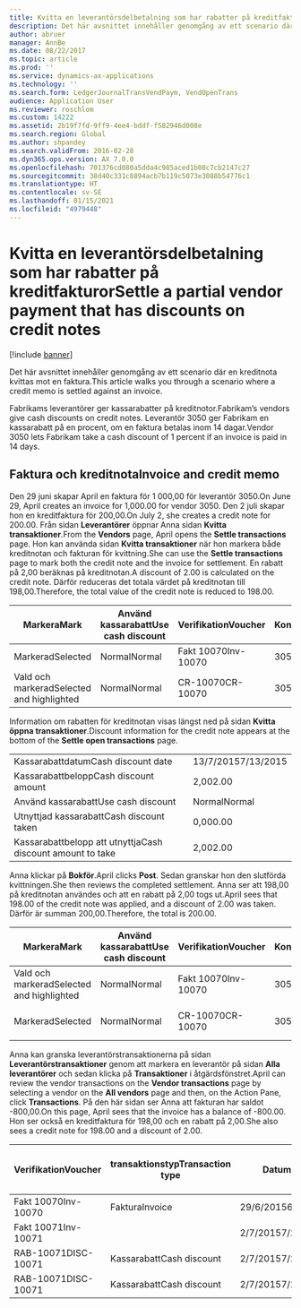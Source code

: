 ```yaml
---
title: Kvitta en leverantörsdelbetalning som har rabatter på kreditfakturor
description: Det här avsnittet innehåller genomgång av ett scenario där en kreditnota kvittas mot en faktura.
author: abruer
manager: AnnBe
ms.date: 08/22/2017
ms.topic: article
ms.prod: ''
ms.service: dynamics-ax-applications
ms.technology: ''
ms.search.form: LedgerJournalTransVendPaym, VendOpenTrans
audience: Application User
ms.reviewer: roschlom
ms.custom: 14222
ms.assetid: 2b19f7fd-9ff9-4ee4-bddf-f582946d008e
ms.search.region: Global
ms.author: shpandey
ms.search.validFrom: 2016-02-28
ms.dyn365.ops.version: AX 7.0.0
ms.openlocfilehash: 701376cd080a5dda4c985aced1b08c7cb2147c27
ms.sourcegitcommit: 38d40c331c8894acb7b119c5073e3088b54776c1
ms.translationtype: HT
ms.contentlocale: sv-SE
ms.lasthandoff: 01/15/2021
ms.locfileid: "4979448"
---
```

# <a name="settle-a-partial-vendor-payment-that-has-discounts-on-credit-notes"></a><span data-ttu-id="41a1a-103">Kvitta en leverantörsdelbetalning som har rabatter på kreditfakturor</span><span class="sxs-lookup"><span data-stu-id="41a1a-103">Settle a partial vendor payment that has discounts on credit notes</span></span>

[!include [banner](../includes/banner.md)]

<span data-ttu-id="41a1a-104">Det här avsnittet innehåller genomgång av ett scenario där en kreditnota kvittas mot en faktura.</span><span class="sxs-lookup"><span data-stu-id="41a1a-104">This article walks you through a scenario where a credit memo is settled against an invoice.</span></span>

<span data-ttu-id="41a1a-105">Fabrikams leverantörer ger kassarabatter på kreditnotor.</span><span class="sxs-lookup"><span data-stu-id="41a1a-105">Fabrikam’s vendors give cash discounts on credit notes.</span></span> <span data-ttu-id="41a1a-106">Leverantör 3050 ger Fabrikam en kassarabatt på en procent, om en faktura betalas inom 14 dagar.</span><span class="sxs-lookup"><span data-stu-id="41a1a-106">Vendor 3050 lets Fabrikam take a cash discount of 1 percent if an invoice is paid in 14 days.</span></span>

## <a name="invoice-and-credit-memo"></a><span data-ttu-id="41a1a-107">Faktura och kreditnota</span><span class="sxs-lookup"><span data-stu-id="41a1a-107">Invoice and credit memo</span></span>
<span data-ttu-id="41a1a-108">Den 29 juni skapar April en faktura för 1 000,00 för leverantör 3050.</span><span class="sxs-lookup"><span data-stu-id="41a1a-108">On June 29, April creates an invoice for 1,000.00 for vendor 3050.</span></span> <span data-ttu-id="41a1a-109">Den 2 juli skapar hon en kreditfaktura för 200,00.</span><span class="sxs-lookup"><span data-stu-id="41a1a-109">On July 2, she creates a credit note for 200.00.</span></span> <span data-ttu-id="41a1a-110">Från sidan **Leverantörer** öppnar Anna sidan **Kvitta transaktioner**.</span><span class="sxs-lookup"><span data-stu-id="41a1a-110">From the **Vendors** page, April opens the **Settle transactions** page.</span></span> <span data-ttu-id="41a1a-111">Hon kan använda sidan **Kvitta transaktioner** när hon markera både kreditnotan och fakturan för kvittning.</span><span class="sxs-lookup"><span data-stu-id="41a1a-111">She can use the **Settle transactions** page to mark both the credit note and the invoice for settlement.</span></span> <span data-ttu-id="41a1a-112">En rabatt på 2,00 beräknas på kreditnotan.</span><span class="sxs-lookup"><span data-stu-id="41a1a-112">A discount of 2.00 is calculated on the credit note.</span></span> <span data-ttu-id="41a1a-113">Därför reduceras det totala värdet på kreditnotan till 198,00.</span><span class="sxs-lookup"><span data-stu-id="41a1a-113">Therefore, the total value of the credit note is reduced to 198.00.</span></span>

| <span data-ttu-id="41a1a-114">Markera</span><span class="sxs-lookup"><span data-stu-id="41a1a-114">Mark</span></span>                     | <span data-ttu-id="41a1a-115">Använd kassarabatt</span><span class="sxs-lookup"><span data-stu-id="41a1a-115">Use cash discount</span></span> | <span data-ttu-id="41a1a-116">Verifikation</span><span class="sxs-lookup"><span data-stu-id="41a1a-116">Voucher</span></span>   | <span data-ttu-id="41a1a-117">Konto</span><span class="sxs-lookup"><span data-stu-id="41a1a-117">Account</span></span> | <span data-ttu-id="41a1a-118">Datum</span><span class="sxs-lookup"><span data-stu-id="41a1a-118">Date</span></span>      | <span data-ttu-id="41a1a-119">Förfallodatum</span><span class="sxs-lookup"><span data-stu-id="41a1a-119">Due date</span></span>  | <span data-ttu-id="41a1a-120">Faktura</span><span class="sxs-lookup"><span data-stu-id="41a1a-120">Invoice</span></span> | <span data-ttu-id="41a1a-121">Belopp i transaktionsvalutan</span><span class="sxs-lookup"><span data-stu-id="41a1a-121">Amount in transaction currency</span></span> | <span data-ttu-id="41a1a-122">Valuta</span><span class="sxs-lookup"><span data-stu-id="41a1a-122">Currency</span></span> | <span data-ttu-id="41a1a-123">Belopp att kvitta</span><span class="sxs-lookup"><span data-stu-id="41a1a-123">Amount to settle</span></span> |
|--------------------------|-------------------|-----------|---------|-----------|-----------|---------|--------------------------------|----------|------------------|
| <span data-ttu-id="41a1a-124">Markerad</span><span class="sxs-lookup"><span data-stu-id="41a1a-124">Selected</span></span>                 | <span data-ttu-id="41a1a-125">Normal</span><span class="sxs-lookup"><span data-stu-id="41a1a-125">Normal</span></span>            | <span data-ttu-id="41a1a-126">Fakt 10070</span><span class="sxs-lookup"><span data-stu-id="41a1a-126">Inv-10070</span></span> | <span data-ttu-id="41a1a-127">3050</span><span class="sxs-lookup"><span data-stu-id="41a1a-127">3050</span></span>    | <span data-ttu-id="41a1a-128">29/6/2015</span><span class="sxs-lookup"><span data-stu-id="41a1a-128">6/29/2015</span></span> | <span data-ttu-id="41a1a-129">29/7/2015</span><span class="sxs-lookup"><span data-stu-id="41a1a-129">7/29/2015</span></span> | <span data-ttu-id="41a1a-130">10070</span><span class="sxs-lookup"><span data-stu-id="41a1a-130">10070</span></span>   | <span data-ttu-id="41a1a-131">-1 000,00</span><span class="sxs-lookup"><span data-stu-id="41a1a-131">-1,000.00</span></span>                      | <span data-ttu-id="41a1a-132">USD</span><span class="sxs-lookup"><span data-stu-id="41a1a-132">USD</span></span>      | <span data-ttu-id="41a1a-133">-990,00</span><span class="sxs-lookup"><span data-stu-id="41a1a-133">-990.00</span></span>          |
| <span data-ttu-id="41a1a-134">Vald och markerad</span><span class="sxs-lookup"><span data-stu-id="41a1a-134">Selected and highlighted</span></span> | <span data-ttu-id="41a1a-135">Normal</span><span class="sxs-lookup"><span data-stu-id="41a1a-135">Normal</span></span>            | <span data-ttu-id="41a1a-136">CR-10070</span><span class="sxs-lookup"><span data-stu-id="41a1a-136">CR-10070</span></span>  | <span data-ttu-id="41a1a-137">3050</span><span class="sxs-lookup"><span data-stu-id="41a1a-137">3050</span></span>    | <span data-ttu-id="41a1a-138">2/7/2015</span><span class="sxs-lookup"><span data-stu-id="41a1a-138">7/2/2015</span></span>  | <span data-ttu-id="41a1a-139">29/7/2015</span><span class="sxs-lookup"><span data-stu-id="41a1a-139">7/29/2015</span></span> |         | <span data-ttu-id="41a1a-140">200,00</span><span class="sxs-lookup"><span data-stu-id="41a1a-140">200.00</span></span>                         | <span data-ttu-id="41a1a-141">USD</span><span class="sxs-lookup"><span data-stu-id="41a1a-141">USD</span></span>      | <span data-ttu-id="41a1a-142">198,00</span><span class="sxs-lookup"><span data-stu-id="41a1a-142">198.00</span></span>           |

<span data-ttu-id="41a1a-143">Information om rabatten för kreditnotan visas längst ned på sidan **Kvitta öppna transaktioner**.</span><span class="sxs-lookup"><span data-stu-id="41a1a-143">Discount information for the credit note appears at the bottom of the **Settle open transactions** page.</span></span>

|                              |           |
|------------------------------|-----------|
| <span data-ttu-id="41a1a-144">Kassarabattdatum</span><span class="sxs-lookup"><span data-stu-id="41a1a-144">Cash discount date</span></span>           | <span data-ttu-id="41a1a-145">13/7/2015</span><span class="sxs-lookup"><span data-stu-id="41a1a-145">7/13/2015</span></span> |
| <span data-ttu-id="41a1a-146">Kassarabattbelopp</span><span class="sxs-lookup"><span data-stu-id="41a1a-146">Cash discount amount</span></span>         | <span data-ttu-id="41a1a-147">2,00</span><span class="sxs-lookup"><span data-stu-id="41a1a-147">2.00</span></span>      |
| <span data-ttu-id="41a1a-148">Använd kassarabatt</span><span class="sxs-lookup"><span data-stu-id="41a1a-148">Use cash discount</span></span>            | <span data-ttu-id="41a1a-149">Normal</span><span class="sxs-lookup"><span data-stu-id="41a1a-149">Normal</span></span>    |
| <span data-ttu-id="41a1a-150">Utnyttjad kassarabatt</span><span class="sxs-lookup"><span data-stu-id="41a1a-150">Cash discount taken</span></span>          | <span data-ttu-id="41a1a-151">0,00</span><span class="sxs-lookup"><span data-stu-id="41a1a-151">0.00</span></span>      |
| <span data-ttu-id="41a1a-152">Kassarabattbelopp att utnyttja</span><span class="sxs-lookup"><span data-stu-id="41a1a-152">Cash discount amount to take</span></span> | <span data-ttu-id="41a1a-153">2,00</span><span class="sxs-lookup"><span data-stu-id="41a1a-153">2.00</span></span>      |

<span data-ttu-id="41a1a-154">Anna klickar på **Bokför**.</span><span class="sxs-lookup"><span data-stu-id="41a1a-154">April clicks **Post**.</span></span> <span data-ttu-id="41a1a-155">Sedan granskar hon den slutförda kvittningen.</span><span class="sxs-lookup"><span data-stu-id="41a1a-155">She then reviews the completed settlement.</span></span> <span data-ttu-id="41a1a-156">Anna ser att 198,00 på kreditnotan användes och att en rabatt på 2,00 togs ut.</span><span class="sxs-lookup"><span data-stu-id="41a1a-156">April sees that 198.00 of the credit note was applied, and a discount of 2.00 was taken.</span></span> <span data-ttu-id="41a1a-157">Därför är summan 200,00.</span><span class="sxs-lookup"><span data-stu-id="41a1a-157">Therefore, the total is 200.00.</span></span>

| <span data-ttu-id="41a1a-158">Markera</span><span class="sxs-lookup"><span data-stu-id="41a1a-158">Mark</span></span>                     | <span data-ttu-id="41a1a-159">Använd kassarabatt</span><span class="sxs-lookup"><span data-stu-id="41a1a-159">Use cash discount</span></span> | <span data-ttu-id="41a1a-160">Verifikation</span><span class="sxs-lookup"><span data-stu-id="41a1a-160">Voucher</span></span>   | <span data-ttu-id="41a1a-161">Konto</span><span class="sxs-lookup"><span data-stu-id="41a1a-161">Account</span></span> | <span data-ttu-id="41a1a-162">Datum</span><span class="sxs-lookup"><span data-stu-id="41a1a-162">Date</span></span>      | <span data-ttu-id="41a1a-163">Förfallodatum</span><span class="sxs-lookup"><span data-stu-id="41a1a-163">Due date</span></span>  | <span data-ttu-id="41a1a-164">Faktura</span><span class="sxs-lookup"><span data-stu-id="41a1a-164">Invoice</span></span>  | <span data-ttu-id="41a1a-165">Belopp i transaktionsvalutan</span><span class="sxs-lookup"><span data-stu-id="41a1a-165">Amount in transaction currency</span></span> | <span data-ttu-id="41a1a-166">Valuta</span><span class="sxs-lookup"><span data-stu-id="41a1a-166">Currency</span></span> | <span data-ttu-id="41a1a-167">Belopp att kvitta</span><span class="sxs-lookup"><span data-stu-id="41a1a-167">Amount to settle</span></span> |
|--------------------------|-------------------|-----------|---------|-----------|-----------|----------|--------------------------------|----------|------------------|
| <span data-ttu-id="41a1a-168">Vald och markerad</span><span class="sxs-lookup"><span data-stu-id="41a1a-168">Selected and highlighted</span></span> | <span data-ttu-id="41a1a-169">Normal</span><span class="sxs-lookup"><span data-stu-id="41a1a-169">Normal</span></span>            | <span data-ttu-id="41a1a-170">Fakt 10070</span><span class="sxs-lookup"><span data-stu-id="41a1a-170">Inv-10070</span></span> | <span data-ttu-id="41a1a-171">3050</span><span class="sxs-lookup"><span data-stu-id="41a1a-171">3050</span></span>    | <span data-ttu-id="41a1a-172">29/6/2015</span><span class="sxs-lookup"><span data-stu-id="41a1a-172">6/29/2015</span></span> | <span data-ttu-id="41a1a-173">29/7/2015</span><span class="sxs-lookup"><span data-stu-id="41a1a-173">7/29/2015</span></span> | <span data-ttu-id="41a1a-174">10070</span><span class="sxs-lookup"><span data-stu-id="41a1a-174">10070</span></span>    | <span data-ttu-id="41a1a-175">-1 000,00</span><span class="sxs-lookup"><span data-stu-id="41a1a-175">-1,000.00</span></span>                      | <span data-ttu-id="41a1a-176">USD</span><span class="sxs-lookup"><span data-stu-id="41a1a-176">USD</span></span>      | <span data-ttu-id="41a1a-177">-200,00</span><span class="sxs-lookup"><span data-stu-id="41a1a-177">-200.00</span></span>          |
| <span data-ttu-id="41a1a-178">Markerad</span><span class="sxs-lookup"><span data-stu-id="41a1a-178">Selected</span></span>                 | <span data-ttu-id="41a1a-179">Normal</span><span class="sxs-lookup"><span data-stu-id="41a1a-179">Normal</span></span>            | <span data-ttu-id="41a1a-180">CR-10070</span><span class="sxs-lookup"><span data-stu-id="41a1a-180">CR-10070</span></span>  | <span data-ttu-id="41a1a-181">3050</span><span class="sxs-lookup"><span data-stu-id="41a1a-181">3050</span></span>    | <span data-ttu-id="41a1a-182">2/7/2015</span><span class="sxs-lookup"><span data-stu-id="41a1a-182">7/2/2015</span></span>  | <span data-ttu-id="41a1a-183">29/7/2015</span><span class="sxs-lookup"><span data-stu-id="41a1a-183">7/29/2015</span></span> | <span data-ttu-id="41a1a-184">CR-10070</span><span class="sxs-lookup"><span data-stu-id="41a1a-184">CR-10070</span></span> | <span data-ttu-id="41a1a-185">200,00</span><span class="sxs-lookup"><span data-stu-id="41a1a-185">200.00</span></span>                         | <span data-ttu-id="41a1a-186">USD</span><span class="sxs-lookup"><span data-stu-id="41a1a-186">USD</span></span>      | <span data-ttu-id="41a1a-187">198,00</span><span class="sxs-lookup"><span data-stu-id="41a1a-187">198.00</span></span>           |

<span data-ttu-id="41a1a-188">Anna kan granska leverantörstransaktionerna på sidan **Leverantörstransaktioner** genom att markera en leverantör på sidan **Alla leverantörer** och sedan klicka på **Transaktioner** i åtgärdsfönstret.</span><span class="sxs-lookup"><span data-stu-id="41a1a-188">April can review the vendor transactions on the **Vendor transactions** page by selecting a vendor on the **All vendors** page and then, on the Action Pane, click **Transactions**.</span></span> <span data-ttu-id="41a1a-189">På den här sidan ser Anna att fakturan har saldot -800,00.</span><span class="sxs-lookup"><span data-stu-id="41a1a-189">On this page, April sees that the invoice has a balance of -800.00.</span></span> <span data-ttu-id="41a1a-190">Hon ser också en kreditfaktura för 198,00 och en rabatt på 2,00.</span><span class="sxs-lookup"><span data-stu-id="41a1a-190">She also sees a credit note for 198.00 and a discount of 2.00.</span></span>

| <span data-ttu-id="41a1a-191">Verifikation</span><span class="sxs-lookup"><span data-stu-id="41a1a-191">Voucher</span></span>    | <span data-ttu-id="41a1a-192">transaktionstyp</span><span class="sxs-lookup"><span data-stu-id="41a1a-192">Transaction type</span></span> | <span data-ttu-id="41a1a-193">Datum</span><span class="sxs-lookup"><span data-stu-id="41a1a-193">Date</span></span>      | <span data-ttu-id="41a1a-194">Faktura</span><span class="sxs-lookup"><span data-stu-id="41a1a-194">Invoice</span></span> | <span data-ttu-id="41a1a-195">Debetbelopp i transaktionsvaluta</span><span class="sxs-lookup"><span data-stu-id="41a1a-195">Amount in transaction currency debit</span></span> | <span data-ttu-id="41a1a-196">Kreditbelopp i transaktionsvaluta</span><span class="sxs-lookup"><span data-stu-id="41a1a-196">Amount in transaction currency credit</span></span> | <span data-ttu-id="41a1a-197">Saldo</span><span class="sxs-lookup"><span data-stu-id="41a1a-197">Balance</span></span> | <span data-ttu-id="41a1a-198">Valuta</span><span class="sxs-lookup"><span data-stu-id="41a1a-198">Currency</span></span> |
|------------|------------------|-----------|---------|--------------------------------------|---------------------------------------|---------|----------|
| <span data-ttu-id="41a1a-199">Fakt 10070</span><span class="sxs-lookup"><span data-stu-id="41a1a-199">Inv-10070</span></span>  | <span data-ttu-id="41a1a-200">Faktura</span><span class="sxs-lookup"><span data-stu-id="41a1a-200">Invoice</span></span>          | <span data-ttu-id="41a1a-201">29/6/2015</span><span class="sxs-lookup"><span data-stu-id="41a1a-201">6/29/2015</span></span> | <span data-ttu-id="41a1a-202">10070</span><span class="sxs-lookup"><span data-stu-id="41a1a-202">10070</span></span>   |                                      | <span data-ttu-id="41a1a-203">1 000,00</span><span class="sxs-lookup"><span data-stu-id="41a1a-203">1,000.00</span></span>                              | <span data-ttu-id="41a1a-204">-800,00</span><span class="sxs-lookup"><span data-stu-id="41a1a-204">-800.00</span></span> | <span data-ttu-id="41a1a-205">USD</span><span class="sxs-lookup"><span data-stu-id="41a1a-205">USD</span></span>      |
| <span data-ttu-id="41a1a-206">Fakt 10071</span><span class="sxs-lookup"><span data-stu-id="41a1a-206">Inv-10071</span></span>  |                  | <span data-ttu-id="41a1a-207">2/7/2015</span><span class="sxs-lookup"><span data-stu-id="41a1a-207">7/2/2015</span></span>  | <span data-ttu-id="41a1a-208">CR10071</span><span class="sxs-lookup"><span data-stu-id="41a1a-208">CR10071</span></span> | <span data-ttu-id="41a1a-209">200,00</span><span class="sxs-lookup"><span data-stu-id="41a1a-209">200.00</span></span>                               |                                       | <span data-ttu-id="41a1a-210">0,00</span><span class="sxs-lookup"><span data-stu-id="41a1a-210">0.00</span></span>    | <span data-ttu-id="41a1a-211">USD</span><span class="sxs-lookup"><span data-stu-id="41a1a-211">USD</span></span>      |
| <span data-ttu-id="41a1a-212">RAB-10071</span><span class="sxs-lookup"><span data-stu-id="41a1a-212">DISC-10071</span></span> |  <span data-ttu-id="41a1a-213">Kassarabatt</span><span class="sxs-lookup"><span data-stu-id="41a1a-213">Cash discount</span></span>   | <span data-ttu-id="41a1a-214">2/7/2015</span><span class="sxs-lookup"><span data-stu-id="41a1a-214">7/2/2015</span></span>  |         | <span data-ttu-id="41a1a-215">2,00</span><span class="sxs-lookup"><span data-stu-id="41a1a-215">2.00</span></span>                                 |                                       | <span data-ttu-id="41a1a-216">0,00</span><span class="sxs-lookup"><span data-stu-id="41a1a-216">0.00</span></span>    | <span data-ttu-id="41a1a-217">USD</span><span class="sxs-lookup"><span data-stu-id="41a1a-217">USD</span></span>      |
| <span data-ttu-id="41a1a-218">RAB-10071</span><span class="sxs-lookup"><span data-stu-id="41a1a-218">DISC-10071</span></span> |  <span data-ttu-id="41a1a-219">Kassarabatt</span><span class="sxs-lookup"><span data-stu-id="41a1a-219">Cash discount</span></span>   | <span data-ttu-id="41a1a-220">2/7/2015</span><span class="sxs-lookup"><span data-stu-id="41a1a-220">7/2/2015</span></span>  |         |                                      | <span data-ttu-id="41a1a-221">2,00</span><span class="sxs-lookup"><span data-stu-id="41a1a-221">2.00</span></span>                                  | <span data-ttu-id="41a1a-222">0,00</span><span class="sxs-lookup"><span data-stu-id="41a1a-222">0.00</span></span>    | <span data-ttu-id="41a1a-223">USD</span><span class="sxs-lookup"><span data-stu-id="41a1a-223">USD</span></span>      |





